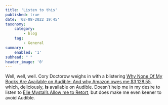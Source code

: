 ```yaml
---
title: 'Listen to this'
published: true
date: '02-08-2022 19:45'
taxonomy:
    category:
        - blog
    tag:
        - General
summary:
    enabled: '1'
subhead: " "
header_image: '0'
---
```


Well, well, well. Cory Doctorow weighs in with a blistering [Why None Of My Books Are Available on Audible: And why Amazon owes me $3,128.55](https://pluralistic.net/2022/07/25/can-you-hear-me-now/#acx-ripoff), which, deliciously, **is** available on Audible. Doesn’t help me in my desire to listen to [Elie Mystal’s Allow me to Retort](https://www.jeremycherfas.net/blog/2022-07-30-12-30), but does make me even keener to avoid Audible.

